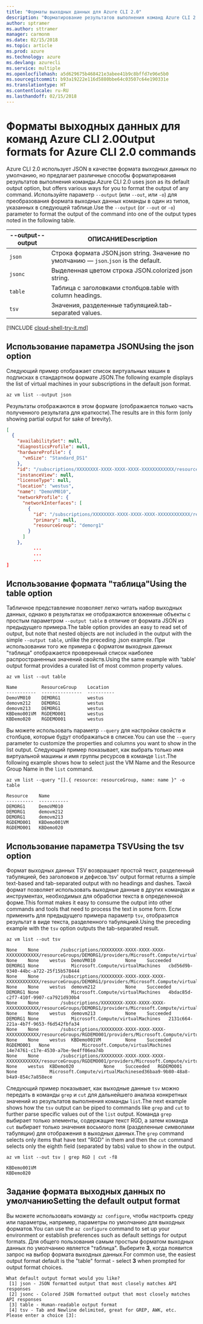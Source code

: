```yaml
---
title: "Форматы выходных данных для Azure CLI 2.0"
description: "Форматирование результатов выполнения команд Azure CLI 2.0 в таблицы, списки или файлы JSON."
author: sptramer
ms.author: sttramer
manager: carmonm
ms.date: 02/15/2018
ms.topic: article
ms.prod: azure
ms.technology: azure
ms.devlang: azurecli
ms.service: multiple
ms.openlocfilehash: a5d629675b468421e3abee41b9c8bffd7e96e5b0
ms.sourcegitcommit: b93a19222e116d5880bbe64c03507c64e190331e
ms.translationtype: HT
ms.contentlocale: ru-RU
ms.lasthandoff: 02/15/2018
---
```

# <a name="output-formats-for-azure-cli-20-commands"></a><span data-ttu-id="af5c5-103">Форматы выходных данных для команд Azure CLI 2.0</span><span class="sxs-lookup"><span data-stu-id="af5c5-103">Output formats for Azure CLI 2.0 commands</span></span>

<span data-ttu-id="af5c5-104">Azure CLI 2.0 использует JSON в качестве формата выходных данных по умолчанию, но предлагает различные способы форматирования результатов выполнения команды.</span><span class="sxs-lookup"><span data-stu-id="af5c5-104">Azure CLI 2.0 uses json as its default output option, but offers various ways for you to format the output of any command.</span></span>  <span data-ttu-id="af5c5-105">Используйте параметр `--output` (или `--out`, или `-o`) для преобразования формата выходных данных команды в один из типов, указанных в следующей таблице.</span><span class="sxs-lookup"><span data-stu-id="af5c5-105">Use the `--output` (or `--out` or `-o`) parameter to format the output of the command into one of the output types noted in the following table.</span></span>

<span data-ttu-id="af5c5-106">--output</span><span class="sxs-lookup"><span data-stu-id="af5c5-106">--output</span></span> | <span data-ttu-id="af5c5-107">ОПИСАНИЕ</span><span class="sxs-lookup"><span data-stu-id="af5c5-107">Description</span></span>
---------|-------------------------------
`json`   | <span data-ttu-id="af5c5-108">Строка формата JSON.</span><span class="sxs-lookup"><span data-stu-id="af5c5-108">json string.</span></span> <span data-ttu-id="af5c5-109">Значение по умолчанию — `json`.</span><span class="sxs-lookup"><span data-stu-id="af5c5-109">`json` is the default.</span></span>
`jsonc`  | <span data-ttu-id="af5c5-110">Выделенная цветом строка JSON.</span><span class="sxs-lookup"><span data-stu-id="af5c5-110">colorized json string.</span></span>
`table`  | <span data-ttu-id="af5c5-111">Таблица с заголовками столбцов.</span><span class="sxs-lookup"><span data-stu-id="af5c5-111">table with column headings.</span></span>
`tsv`    | <span data-ttu-id="af5c5-112">Значения, разделенные табуляцией.</span><span class="sxs-lookup"><span data-stu-id="af5c5-112">tab-separated values.</span></span>

[!INCLUDE [cloud-shell-try-it.md](includes/cloud-shell-try-it.md)]

## <a name="using-the-json-option"></a><span data-ttu-id="af5c5-113">Использование параметра JSON</span><span class="sxs-lookup"><span data-stu-id="af5c5-113">Using the json option</span></span>

<span data-ttu-id="af5c5-114">Следующий пример отображает список виртуальных машин в подписках в стандартном формате JSON.</span><span class="sxs-lookup"><span data-stu-id="af5c5-114">The following example displays the list of virtual machines in your subscriptions in the default json format.</span></span>

```azurecli-interactive
az vm list --output json
```

<span data-ttu-id="af5c5-115">Результаты отображаются в этом формате (отображается только часть полученного результата для краткости).</span><span class="sxs-lookup"><span data-stu-id="af5c5-115">The results are in this form (only showing partial output for sake of brevity).</span></span>

```json
[
  {
    "availabilitySet": null,
    "diagnosticsProfile": null,
    "hardwareProfile": {
      "vmSize": "Standard_DS1"
    },
    "id": "/subscriptions/XXXXXXXX-XXXX-XXXX-XXXX-XXXXXXXXXXXX/resourceGroups/DEMORG1/providers/Microsoft.Compute/virtualMachines/DemoVM010",
    "instanceView": null,
    "licenseType": null,
    "location": "westus",
    "name": "DemoVM010",
    "networkProfile": {
      "networkInterfaces": [
        {
          "id": "/subscriptions/XXXXXXXX-XXXX-XXXX-XXXX-XXXXXXXXXXXX/resourceGroups/demorg1/providers/Microsoft.Network/networkInterfaces/DemoVM010VMNic",
          "primary": null,
          "resourceGroup": "demorg1"
        }
      ]
    },
          ...
          ...
          ...
]
```

## <a name="using-the-table-option"></a><span data-ttu-id="af5c5-116">Использование формата "таблица"</span><span class="sxs-lookup"><span data-stu-id="af5c5-116">Using the table option</span></span>

<span data-ttu-id="af5c5-117">Табличное представление позволяет легко читать набор выходных данных, однако в результатах не отображаются вложенные объекты с простым параметром `--output table` в отличие от формата JSON из предыдущего примера.</span><span class="sxs-lookup"><span data-stu-id="af5c5-117">The table option provides an easy to read set of output, but note that nested objects are not included in the output with the simple `--output table`, unlike the preceding .json example.</span></span>  <span data-ttu-id="af5c5-118">При использовании того же примера с форматом выходных данных "таблица" отображается проверенный список наиболее распространенных значений свойств.</span><span class="sxs-lookup"><span data-stu-id="af5c5-118">Using the same example with 'table' output format provides a curated list of most common property values.</span></span>

```azurecli-interactive
az vm list --out table
```

```
Name         ResourceGroup    Location
-----------  ---------------  ----------
DemoVM010    DEMORG1          westus
demovm212    DEMORG1          westus
demovm213    DEMORG1          westus
KBDemo001VM  RGDEMO001        westus
KBDemo020    RGDEMO001        westus
```

<span data-ttu-id="af5c5-119">Вы можете использовать параметр `--query` для настройки свойств и столбцов, которые будут отображаться в списке.</span><span class="sxs-lookup"><span data-stu-id="af5c5-119">You can use the `--query` parameter to customize the properties and columns you want to show in the list output.</span></span> <span data-ttu-id="af5c5-120">Следующий пример показывает, как выбрать только имя виртуальной машины и имя группы ресурсов в команде `list`.</span><span class="sxs-lookup"><span data-stu-id="af5c5-120">The following example shows how to select just the VM Name and the Resource Group Name in the `list` command.</span></span>

```azurecli-interactive
az vm list --query "[].{ resource: resourceGroup, name: name }" -o table
```

```
Resource    Name
----------  -----------
DEMORG1     DemoVM010
DEMORG1     demovm212
DEMORG1     demovm213
RGDEMO001   KBDemo001VM
RGDEMO001   KBDemo020
```

## <a name="using-the-tsv-option"></a><span data-ttu-id="af5c5-121">Использование параметра TSV</span><span class="sxs-lookup"><span data-stu-id="af5c5-121">Using the tsv option</span></span>

<span data-ttu-id="af5c5-122">Формат выходных данных TSV возвращает простой текст, разделенный табуляцией, без заголовков и дефисов.</span><span class="sxs-lookup"><span data-stu-id="af5c5-122">'tsv' output format returns a simple text-based and tab-separated output with no headings and dashes.</span></span> <span data-ttu-id="af5c5-123">Такой формат позволяет использовать выходные данные в других командах и инструментах, необходимых для обработки текста в определенной форме.</span><span class="sxs-lookup"><span data-stu-id="af5c5-123">This format makes it easy to consume the output into other commands and tools that need to process the text in some form.</span></span> <span data-ttu-id="af5c5-124">Если применить для предыдущего примера параметр `tsv`, отобразится результат в виде текста, разделенного табуляцией.</span><span class="sxs-lookup"><span data-stu-id="af5c5-124">Using the preceding example with the `tsv` option outputs the tab-separated result.</span></span>

```azurecli-interactive
az vm list --out tsv
```

```
None    None        /subscriptions/XXXXXXXX-XXXX-XXXX-XXXX-XXXXXXXXXXXX/resourceGroups/DEMORG1/providers/Microsoft.Compute/virtualMachines/DemoVM010    None    None    westus  DemoVM010           None    Succeeded   DEMORG1 None            Microsoft.Compute/virtualMachines   cbd56d9b-9340-44bc-a722-25f15b578444
None    None        /subscriptions/XXXXXXXX-XXXX-XXXX-XXXX-XXXXXXXXXXXX/resourceGroups/DEMORG1/providers/Microsoft.Compute/virtualMachines/demovm212    None    None    westus  demovm212           None    Succeeded   DEMORG1 None            Microsoft.Compute/virtualMachines   4bdac85d-c2f7-410f-9907-ca7921d930b4
None    None        /subscriptions/XXXXXXXX-XXXX-XXXX-XXXX-XXXXXXXXXXXX/resourceGroups/DEMORG1/providers/Microsoft.Compute/virtualMachines/demovm213    None    None    westus  demovm213           None    Succeeded   DEMORG1 None            Microsoft.Compute/virtualMachines   2131c664-221a-4b7f-9653-f6d542fbfa34
None    None        /subscriptions/XXXXXXXX-XXXX-XXXX-XXXX-XXXXXXXXXXXX/resourceGroups/RGDEMO001/providers/Microsoft.Compute/virtualMachines/KBDemo001VM    None    None    westus  KBDemo001VM         None    Succeeded   RGDEMO001   None            Microsoft.Compute/virtualMachines   14e74761-c17e-4530-a7be-9e4ff06ea74b
None    None        /subscriptions/XXXXXXXX-XXXX-XXXX-XXXX-XXXXXXXXXXXX/resourceGroups/RGDEMO001/providers/Microsoft.Compute/virtualMachines/KBDemo02None   None    westus  KBDemo020           None    Succeeded   RGDEMO001   None            Microsoft.Compute/virtualMachinesed36baa9-9b80-48a8-b4a9-854c7a858ece
```

<span data-ttu-id="af5c5-125">Следующий пример показывает, как выходные данные `tsv` можно передать в команды `grep` и `cut` для дальнейшего анализа конкретных значений из результатов выполнения команды `list`.</span><span class="sxs-lookup"><span data-stu-id="af5c5-125">The next example shows how the `tsv` output can be piped to commands like `grep` and `cut` to further parse specific values out of the `list` output.</span></span> <span data-ttu-id="af5c5-126">Команда `grep` выбирает только элементы, содержащие текст RGD, а затем команда `cut` выбирает только значения восьмого поля (разделенные символами табуляции) для отображения в выходных данных.</span><span class="sxs-lookup"><span data-stu-id="af5c5-126">The `grep` command selects only items that have text "RGD" in them and then the `cut` command selects only the eighth field (separated by tabs) value to show in the output.</span></span>

```azurecli
az vm list --out tsv | grep RGD | cut -f8
```

```
KBDemo001VM
KBDemo020
```

## <a name="setting-the-default-output-format"></a><span data-ttu-id="af5c5-127">Задание формата выходных данных по умолчанию</span><span class="sxs-lookup"><span data-stu-id="af5c5-127">Setting the default output format</span></span>

<span data-ttu-id="af5c5-128">Вы можете использовать команду `az configure`, чтобы настроить среду или параметры, например, параметры по умолчанию для выходных форматов.</span><span class="sxs-lookup"><span data-stu-id="af5c5-128">You can use the `az configure` command to set up your environment or establish preferences such as default settings for output formats.</span></span> <span data-ttu-id="af5c5-129">Для общего пользования самым простым форматом выходных данных по умолчанию является "таблица". Выберите **3**, когда появится запрос на выбор формата выходных данных.</span><span class="sxs-lookup"><span data-stu-id="af5c5-129">For common use, the easiest output format default is the "table" format - select **3** when prompted for output format choices.</span></span>

```
What default output format would you like?
 [1] json - JSON formatted output that most closely matches API responses
 [2] jsonc - Colored JSON formatted output that most closely matches API responses
 [3] table - Human-readable output format
 [4] tsv - Tab and Newline delimited, great for GREP, AWK, etc.
Please enter a choice [3]:
```
